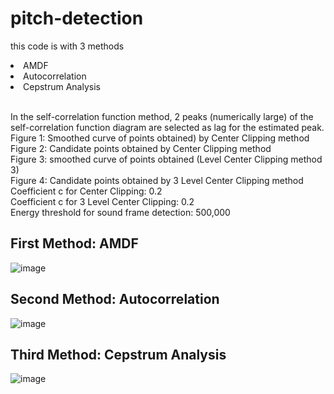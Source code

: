 ﻿# pitch-detection

this code is with 3 methods
  <li> AMDF </li>
  <li> Autocorrelation </li>
  <li> Cepstrum Analysis </li>
<br>

In the self-correlation function method, 2 peaks (numerically large) of the self-correlation function diagram are selected as lag for the estimated peak.  
Figure 1: Smoothed curve of points obtained) by Center Clipping method  
Figure 2: Candidate points obtained by Center Clipping method  
Figure 3: smoothed curve of points obtained (Level Center Clipping method 3)  
Figure 4: Candidate points obtained by 3 Level Center Clipping method  
Coefficient c for Center Clipping: 0.2  
Coefficient c for 3 Level Center Clipping: 0.2  
Energy threshold for sound frame detection: 500,000  

<h2> First Method: AMDF </h2>

![image](https://user-images.githubusercontent.com/54143711/127675568-34f9aabd-408c-45e9-8704-ce98d27ebf5c.png)


<h2> Second Method: Autocorrelation </h2>

![image](https://user-images.githubusercontent.com/54143711/127675855-17baa104-aa02-4fdf-b3c9-f443f152ae43.png)



<h2> Third Method: Cepstrum Analysis </h2>

![image](https://user-images.githubusercontent.com/54143711/127676016-16f0170b-41d5-4db7-8d52-e298a52ac377.png)


